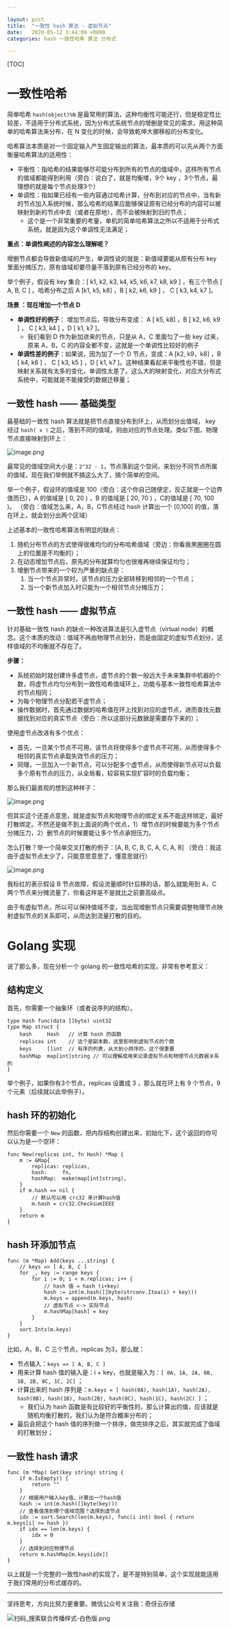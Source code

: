 ```yaml
---

layout: post
title:  "一致性 hash 算法 - 虚拟节点"
date:   2020-05-12 3:44:09 +0800
categories: hash 一致性哈希 算法 分布式

---
```


[TOC]

# 一致性哈希

简单哈希 `hash(object)%N` 是最常用的算法，这种均衡性可能还行，但是稳定性比较差，不适用于分布式系统，因为分布式系统节点的增删是常见的需求，用这种简单的哈希算法来分布，在 N 变化的时候，会导致乾坤大挪移般的分布变化。

哈希算法本质是对一个固定输入产生固定输出的算法，最本质的可以先从两个方面衡量哈希算法的适用性：

- 平衡性：指哈希的结果能够尽可能分布到所有的节点的值域中，这样所有节点的值域都能得到利用（旁白：说白了，就是均衡喽，9个 key ，3个节点，最理想的就是每个节点处理3个）
- 单调性：指如果已经有一些内容通过哈希计算，分布到对应的节点中，当有新的节点加入系统时候，那么哈希的结果应能够保证原有已经分布的内容可以被映射到新的节点中去（或者在原地），而不会被映射到旧的节点；
    - 这个是一个非常重要的考量，单机的简单哈希算法之所以不适用于分布式系统，就是因为这个单调性无法满足；

**重点：单调性阐述的内容怎么理解呢？**

增删节点都会导致新值域的产生，单调性说的就是：新值域要能从原有分布 key 里面分摊压力，原有值域却要尽量不落到原有已经分布的 key。

举个例子，假设有 key 集合：[ k1, k2, k3, k4, k5, k6, k7, k8, k9 ] ，有三个节点 [ A, B, C ] 。哈希分布之后 A [k1, k5, k8] ，B [ k2, k6, k9 ] ， C [ k3, k4, k7 ]。

**场景 ：现在增加一个节点 D**

- **单调性好的例子**： 增加节点后，导致分布变成： A [ k5, k8] ，B [ k2, k6, k9 ] ， C [ k3, k4 ] ，D [ k1, k7 ]。
    - 我们看到 D 作为新加进来的节点，只是从 A，C 里面匀了一些 key 过来，原来 A，B，C 的内容全都不变，这就是一个单调性比较好的例子
- **单调性差的例子**：如果说，因为加了一个 D 节点，变成：A [k2, k9，k8] ，B [ k4, k6 ] ， C [ k3, k5 ] ，D [ k1, k7 ]。这种结果看起来平衡性也不错，但是映射关系就有太多的变化，单调性太差了。这么大的映射变化，对应大分布式系统中，可能就是不能接受的数据迁移量；

## 一致性 hash —— 基础类型

最基础的一致性 hash 算法就是把节点直接分布到环上，从而划分出值域， key 经过 `hash( x )` 之后，落到不同的值域，则由对应的节点处理。类似下图，物理节点直接映射到环上：

![image.png](https://upload-images.jianshu.io/upload_images/14414032-f0d0507f98976448.png?imageMogr2/auto-orient/strip%7CimageView2/2/w/1240)

最常见的值域空间大小是：`2^32 - 1`，节点落到这个空间，来划分不同节点所属的值域，现在我们举例就不搞这么大了，搞个简单的空间。

举一个例子，假设环的值域是 100（旁白：这个你自己随便定，反正就是一个边界值而已），A 的值域是 [ 0, 20 ) ，B 的值域是 [ 20,  70 ) ，C的值域是 [ 70, 100 )。
（旁白：值域怎么来，A，B，C节点经过 hash 计算出一个 [0,100] 的值，落在环上，就会划分出两个区域）

上述基本的一致性哈希算法有明显的缺点：

1. 随机分布节点的方式使得很难均匀的分布哈希值域（旁边：你看我黑圈圈在圆上的位置是不均衡的）；
2. 在动态增加节点后，原先的分布就算均匀也很难再继续保证均匀；
3. 增删节点带来的一个较为严重的缺点是：
    1. 当一个节点异常时，该节点的压力全部转移到相邻的一个节点；
    2. 当一个新节点加入时只能为一个相邻节点分摊压力；

## 一致性 hash —— 虚拟节点

针对基础一致性 hash 的缺点一种改进算法是引入虚节点（virtual node）的概念。这个本质的改动：值域不再由物理节点划分，而是由固定的虚拟节点划分，这样值域的不均衡就不存在了。

**步骤：**

- 系统初始时就创建许多虚节点，虚节点的个数一般远大于未来集群中机器的个数，将虚节点均匀分布到一致性哈希值域环上，功能与基本一致性哈希算法中的节点相同；
- 为每个物理节点分配若干虚节点；
- 操作数据时，首先通过数据的哈希值在环上找到对应的虚节点，进而查找元数据找到对应的真实节点（旁白：所以这部分元数据是需要存下来的）；

使用虚节点改进有多个优点：

- 首先，一旦某个节点不可用，该节点将使得多个虚节点不可用，从而使得多个相邻的真实节点承载失效节点的压力；
- 同理，一旦加入一个新节点，可以分配多个虚节点，从而使得新节点可以负载多个原有节点的压力，从全局看，较容易实现扩容时的负载均衡；

那么我们最直观的想到这种样子：

![image.png](https://upload-images.jianshu.io/upload_images/14414032-5759f25d1e981622.png?imageMogr2/auto-orient/strip%7CimageView2/2/w/1240)

但其实这个还差点意思，就是虚拟节点和物理节点的绑定关系不能这样绑定，最好打散绑定。不然还是做不到上面说的两个优点，1）增节点的时候要能为多个节点分摊压力，2）删节点的时候要能让多个节点承担压力。

怎么打散？举一个简单交叉打散的例子：[A, B, C, B, C, A, C, A, B] （旁白：我这由于虚拟节点太少了，只能意思意思了，懂意思就行）

![image.png](https://upload-images.jianshu.io/upload_images/14414032-8bef6666f66506cc.png?imageMogr2/auto-orient/strip%7CimageView2/2/w/1240)

我标红的表示假设 B 节点故障，假设流量顺时针后移的话，那么就能用到 A，C 两个节点来分摊流量了，你看这样是不是就比之前要高级点。

由于有虚拟节点，所以可以保持值域不变，当出现增删节点只需要调整物理节点映射虚拟节点的关系即可，从而达到流量打散的目的。

# Golang 实现

说了那么多，现在分析一个 golang 的一致性哈希的实现，非常有参考意义：

## 结构定义

首先，你需要一个抽象环（或者说序列的结构）。

```golang
type Hash func(data []byte) uint32
type Map struct {
	hash     Hash   // 计算 hash 的函数 
	replicas int    // 这个是副本数，这里影响到虚拟节点的个数
	keys     []int  // 有序的列表，从大到小排序的，这个很重要
	hashMap  map[int]string // 可以理解成用来记录虚拟节点和物理节点元数据关系的
}
```

举个例子，如果你有3个节点，replicas 设置成 3 ，那么就在环上有 9 个节点，9 个元素（后续就以此举例子）。

## hash 环的初始化

然后你需要一个 `New` 的函数，把内存结构创建出来，初始化下，这个返回的你可以认为是一个空环：

```golang 
func New(replicas int, fn Hash) *Map {
    m := &Map{
        replicas: replicas,
        hash:     fn,
        hashMap:  make(map[int]string),
    }
    if m.hash == nil {
        // 默认可以用 crc32 来计算hash值
        m.hash = crc32.ChecksumIEEE 
    }
    return m
}
```

## hash 环添加节点

```golang
func (m *Map) Add(keys ...string) {
    // keys => [ A, B, C ]
    for _, key := range keys {
        for i := 0; i < m.replicas; i++ {
            // hash 值 = hash (i+key)
            hash := int(m.hash([]byte(strconv.Itoa(i) + key)))
            m.keys = append(m.keys, hash)
            // 虚拟节点 <-> 实际节点
            m.hashMap[hash] = key
        }
    }
    sort.Ints(m.keys)
}
```

比如，A，B，C 三个节点，replicas 为3，那么就：

- 节点输入：`keys => [ A, B, C ]`
- 用来计算 hash 值的输入是：i + key，也就是输入为：`[ 0A, 1A, 2A, 0B, 1B, 2B, 0C, 1C, 2C]` ；
- 计算出来的 hash 序列是：`m.keys = [ hash(0A), hash(1A), hash(2A), hash(0B), hash(1B), hash(2B), hash(0C), hash(1C), hash(2C) ]` ；
    - 我们认为 hash 函数是有比较好的平衡性的，那么计算出的值，应该就是随机均衡打散的，我们认为是符合概率分布的； 
- 最后会把这个 hash 值的序列做一个排序，做完排序之后，其实就完成了值域的打散划分；

## 一致性 hash 请求

```golang
func (m *Map) Get(key string) string {
    if m.IsEmpty() {
        return ""
    }
    // 根据用户输入key值，计算出一个hash值
    hash := int(m.hash([]byte(key)))
    // 查看值落到哪个值域范围？选择到虚节点
    idx := sort.Search(len(m.keys), func(i int) bool { return m.keys[i] >= hash })
    if idx == len(m.keys) {
        idx = 0
    }
    // 选择到对应物理节点
    return m.hashMap[m.keys[idx]]
}
```

以上就是一个完整的一致性hash的实现了，是不是特别简单，这个实现就能适用于我们常用的分布式缓存的。

---
坚持思考，方向比努力更重要。微信公众号关注我：奇伢云存储

![扫码_搜索联合传播样式-白色版.png](https://upload-images.jianshu.io/upload_images/14414032-1c5fafa645a08a53.png?imageMogr2/auto-orient/strip%7CimageView2/2/w/1240)